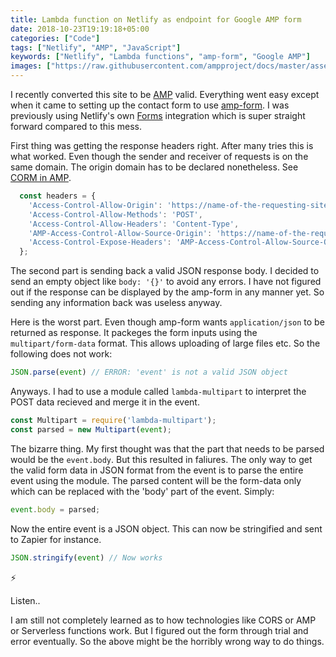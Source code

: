 ```yaml
---
title: Lambda function on Netlify as endpoint for Google AMP form
date: 2018-10-23T19:19:18+05:00
categories: ["Code"]
tags: ["Netlify", "AMP", "JavaScript"]
keywords: ["Netlify", "Lambda functions", "amp-form", "Google AMP"]
images: ["https://raw.githubusercontent.com/ampproject/docs/master/assets/img/logo-og-image.jpg"]
---
```

I recently converted this site to be [AMP](https://www.ampproject.org/) valid. Everything went easy except when it came to setting up the contact form to use [amp-form](https://www.ampproject.org/docs/reference/components/amp-form). I was previously using Netlify's own [Forms](https://www.netlify.com/docs/form-handling/) integration which is super straight forward compared to this mess.

First thing was getting the response headers right. After many tries this is what worked. Even though the sender and receiver of requests is on the same domain. The origin domain has to be declared nonetheless. See [CORM in AMP](https://www.ampproject.org/docs/fundamentals/amp-cors-requests).

```JavaScript
  const headers = {
    'Access-Control-Allow-Origin': 'https://name-of-the-requesting-site.com',
    'Access-Control-Allow-Methods': 'POST',
    'Access-Control-Allow-Headers': 'Content-Type',
    'AMP-Access-Control-Allow-Source-Origin': 'https://name-of-the-requesting-site.com',
    'Access-Control-Expose-Headers': 'AMP-Access-Control-Allow-Source-Origin',
  };
```

The second part is sending back a valid JSON response body. I decided to send an empty object like `body: '{}'` to avoid any errors. I have not figured out if the response can be displayed by the amp-form in any manner yet. So sending any information back was useless anyway.

Here is the worst part. Even though amp-form wants `application/json` to be returned as response. It packeges the form inputs using the `multipart/form-data` format. This allows uploading of large files etc. So the following does not work:

```JavaScript
JSON.parse(event) // ERROR: 'event' is not a valid JSON object
```

Anyways. I had to use a module called `lambda-multipart` to interpret the POST data recieved and merge it in the event. 

```JavaScript
const Multipart = require('lambda-multipart');
const parsed = new Multipart(event);
```

The bizarre thing. My first thought was that the part that needs to be parsed would be the `event.body`. But this resulted in faliures. The only way to get the valid form data in JSON format from the event is to parse the entire event using the module. The parsed content will be the form-data only which can be replaced with the 'body' part of the event. Simply:

```JavaScript
event.body = parsed;
```

Now the entire event is a JSON object. This can now be stringified and sent to Zapier for instance.

```Javascript
JSON.stringify(event) // Now works
```

:zap:

Listen..

I am still not completely learned as to how technologies like CORS or AMP or Serverless functions work. But I figured out the form through trial and error eventually. So the above might be the horribly wrong way to do things.